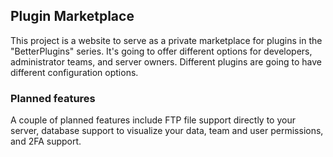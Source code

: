 ## Plugin Marketplace

This project is a website to serve as a private marketplace for plugins in the "BetterPlugins" series.
It's going to offer different options for developers, administrator teams, and server owners. Different plugins are going to have different configuration options.

### Planned features

A couple of planned features include FTP file support directly to your server, database support to visualize your data, team and user permissions, and 2FA support.
